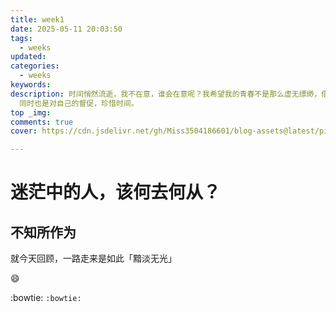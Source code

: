 ```yaml
---
title: week1
date: 2025-05-11 20:03:50
tags:
  - weeks
updated:
categories:
  - weeks
keywords:
description: 时间悄然流逝，我不在意，谁会在意呢？我希望我的青春不是那么虚无缥缈，借此“weekly”专栏记录我的成长经历，
  同时也是对自己的督促，珍惜时间。
top _img:
comments: true
cover: https://cdn.jsdelivr.net/gh/Miss3504186601/blog-assets@latest/pictures/4ad70caeb881b543d2fb1bb850f1fe72.jpg

---
```


# 迷茫中的人，该何去何从？

## 不知所作为

就今天回顾，一路走来是如此「黯淡无光」

:smile:

:bowtie: `:bowtie:`